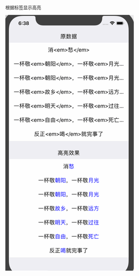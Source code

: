 
根据标签显示高亮 


![Flipboard playing multiple GIFs](https://github.com/zmXie/RichText/raw/master/RichText/zm_highlight.gif)


